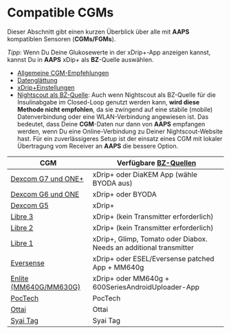 # Compatible CGMs

Dieser Abschnitt gibt einen kurzen Überblick über alle mit **AAPS** kompatiblen Sensoren (**CGMs/FGMs**).

*Tipp*: Wenn Du Deine Glukosewerte in der xDrip+-App anzeigen kannst, kannst Du in **AAPS** xDip+ als **BZ**-Quelle auswählen.

* [Allgemeine CGM-Empfehlungen](../CompatibleCgms/GeneralCGMRecommendation.md)
* [Datenglättung](../CompatibleCgms/SmoothingBloodGlucoseData.md)
* [xDrip+Einstellungen](../CompatibleCgms/xDrip.md)
* [Nightscout als BZ-Quelle](../CompatibleCgms/CgmNightscoutUpload.md): Auch wenn Nightscout als BZ-Quelle für die Insulinabgabe im Closed-Loop genutzt werden kann, **wird diese Methode nicht empfohlen**, da sie zwingend auf eine stabile (mobile) Datenverbindung oder eine WLAN-Verbindung angewiesen ist. Das bedeutet, dass Deine **CGM**-Daten nur dann von **AAPS** empfangen werden, wenn Du eine Online-Verbindung zu Deiner Nightscout-Website hast. Für ein zuverlässigeres Setup ist der einsatz eines CGM mit lokaler Übertragung vom Receiver an **AAPS** die bessere Option.

| CGM                                                   | Verfügbare [BZ-Quellen](../SettingUpAaps/ConfigBuilder.md#bg-source) |
| ----------------------------------------------------- | -------------------------------------------------------------------- |
| [Dexcom G7 und ONE+](../CompatibleCgms/DexcomG7.md)   | xDrip+ oder DiaKEM App (wähle BYODA aus)                             |
| [Dexcom G6 und ONE](../CompatibleCgms/DexcomG6.md)    | xDrip+ oder BYODA                                                    |
| [Dexcom G5](../CompatibleCgms/DexcomG5.md)            | xDrip+                                                               |
| [Libre 3](../CompatibleCgms/Libre3.md)                | xDrip+ (kein Transmitter erforderlich)                               |
| [Libre 2](../CompatibleCgms/Libre2.md)                | xDrip+ (kein Transmitter erforderlich)                               |
| [Libre 1](../CompatibleCgms/Libre1.md)                | xDrip+, Glimp, Tomato oder Diabox. Needs an additional transmitter   |
| [Eversense](../CompatibleCgms/Eversense.md)           | xDrip+ oder ESEL/Eversense patched App + MM640g                      |
| [Enlite (MM640G/MM630G)](../CompatibleCgms/MM640g.md) | xDrip+ oder MM640g + 600SeriesAndroidUploader-App                    |
| [PocTech](../CompatibleCgms/PocTech.md)               | PocTech                                                              |
| [Ottai](../CompatibleCgms/OttaiM8.md)                 | Ottai                                                                |
| [Syai Tag](../CompatibleCgms/SyaiTagX1.md)            | Syai Tag                                                             |
